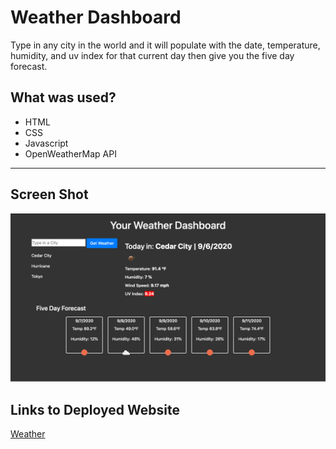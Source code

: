 # Weather Dashboard
Type in any city in the world and it will populate with the date, temperature, humidity, and uv index for that current day then give you the five day forecast.

## What was used?
- HTML
- CSS
- Javascript
- OpenWeatherMap API

---

## Screen Shot
![screenShot](assets/images/dashboard.png)

## Links to Deployed Website
[Weather](https://bdrawe.github.io/weather-dashboard/)

